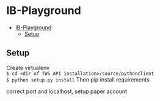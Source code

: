 # IB-Playground

- [IB-Playground](#ib-playground)
  - [Setup](#setup)


## Setup
Create virtualenv  
`$ cd <dir of TWS API installation>/source/pythonclient`  
`$ python setup.py install`
Then pip install requirements  

correct port and localhost, setup paper account